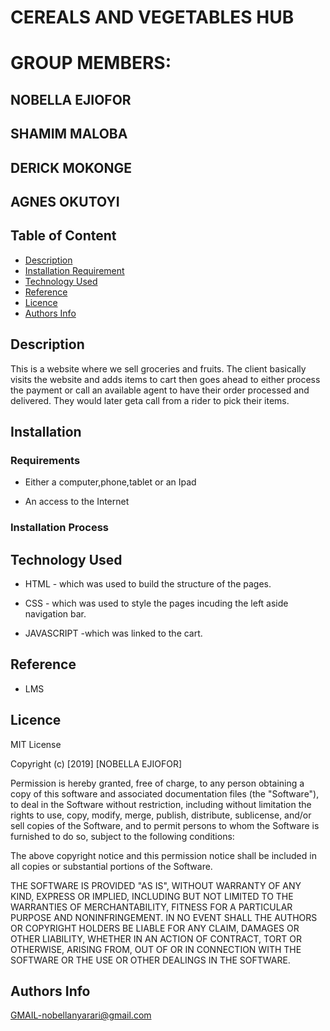   # CEREALS AND VEGETABLES HUB

# GROUP MEMBERS:
## NOBELLA EJIOFOR 
## SHAMIM MALOBA
## DERICK MOKONGE
## AGNES OKUTOYI

## Table of Content

+ [Description](#description)
+ [Installation Requirement](#Installation)
+ [Technology Used](#technology-used)
+ [Reference](#reference)
+ [Licence](#licence)
+ [Authors Info](#author-Info)

## Description
<p> This is a website where we sell groceries and fruits. The client basically visits the website and adds items to cart then goes ahead to either process the payment or call an available agent to have their order processed and delivered. They would later geta call from a rider to pick their items.</p>

## Installation

### Requirements

* Either a computer,phone,tablet or an Ipad

* An access to the Internet

### Installation Process

## Technology Used
* HTML - which was used to build the structure of the pages.

* CSS - which was used to style the pages incuding the left aside navigation bar.

* JAVASCRIPT -which was linked to the cart.

## Reference
* LMS

## Licence

MIT License

Copyright (c) [2019] [NOBELLA EJIOFOR]

Permission is hereby granted, free of charge, to any person obtaining a copy
of this software and associated documentation files (the "Software"), to deal
in the Software without restriction, including without limitation the rights
to use, copy, modify, merge, publish, distribute, sublicense, and/or sell
copies of the Software, and to permit persons to whom the Software is
furnished to do so, subject to the following conditions:

The above copyright notice and this permission notice shall be included in all
copies or substantial portions of the Software.

THE SOFTWARE IS PROVIDED "AS IS", WITHOUT WARRANTY OF ANY KIND, EXPRESS OR
IMPLIED, INCLUDING BUT NOT LIMITED TO THE WARRANTIES OF MERCHANTABILITY,
FITNESS FOR A PARTICULAR PURPOSE AND NONINFRINGEMENT. IN NO EVENT SHALL THE
AUTHORS OR COPYRIGHT HOLDERS BE LIABLE FOR ANY CLAIM, DAMAGES OR OTHER
LIABILITY, WHETHER IN AN ACTION OF CONTRACT, TORT OR OTHERWISE, ARISING FROM,
OUT OF OR IN CONNECTION WITH THE SOFTWARE OR THE USE OR OTHER DEALINGS IN THE
SOFTWARE.


## Authors Info

GMAIL-nobellanyarari@gmail.com


